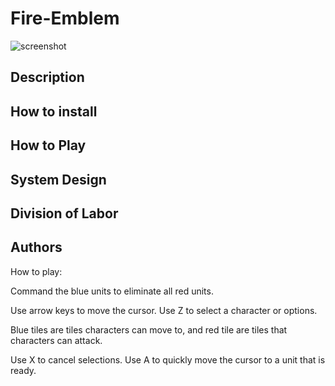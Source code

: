 # Fire-Emblem

![screenshot](https://github.com/awt46/fire-emblem/Sprites/screenshot.PNG)

## Description
## How to install
## How to Play
## System Design
## Division of Labor
## Authors

How to play:

Command the blue units to eliminate all red units. 

Use arrow keys to move the cursor. Use Z to select a character or options. 

Blue tiles are tiles characters can move to, and red tile are tiles that characters can attack. 

Use X to cancel selections. Use A to quickly move the cursor to a unit that is ready.
